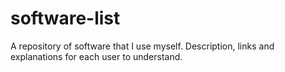 # software-list
A repository of software that I use myself. Description, links and explanations for each user to understand.
